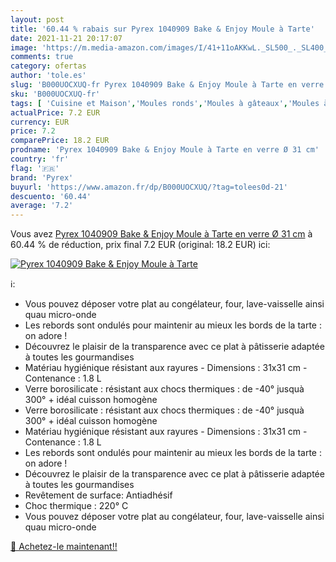 ```yaml
---
layout: post
title: '60.44 % rabais sur Pyrex 1040909 Bake & Enjoy Moule à Tarte'
date: 2021-11-21 20:17:07
image: 'https://m.media-amazon.com/images/I/41+11oAKKwL._SL500_._SL400_.jpg'
comments: true
category: ofertas
author: 'tole.es'
slug: 'B000UOCXUQ-fr Pyrex 1040909 Bake & Enjoy Moule à Tarte en verre Ø 31 cm'
sku: 'B000UOCXUQ-fr'
tags: [ 'Cuisine et Maison','Moules ronds','Moules à gâteaux','Moules à pâtisserie','Pâtisserie','pyrex', ]
actualPrice: 7.2 EUR
currency: EUR
price: 7.2
comparePrice: 18.2 EUR
prodname: 'Pyrex 1040909 Bake & Enjoy Moule à Tarte en verre Ø 31 cm'
country: 'fr'
flag: '🇫🇷'
brand: 'Pyrex'
buyurl: 'https://www.amazon.fr/dp/B000UOCXUQ/?tag=tolees0d-21'
descuento: '60.44'
average: '7.2'
---
```


Vous avez [Pyrex 1040909 Bake & Enjoy Moule à Tarte en verre Ø 31 cm](https://www.amazon.fr/dp/B000UOCXUQ/?tag=tolees0d-21)  à  60.44 % de réduction, prix final  7.2 EUR (original: 18.2 EUR) ici:

[![Pyrex 1040909 Bake & Enjoy Moule à Tarte](https://m.media-amazon.com/images/I/41+11oAKKwL._SL500_._SL400_.jpg)](https://www.amazon.fr/dp/B000UOCXUQ/?tag=tolees0d-21)

ℹ️:

- Vous pouvez déposer votre plat au congélateur, four, lave-vaisselle ainsi quau micro-onde
- Les rebords sont ondulés pour maintenir au mieux les bords de la tarte : on adore !
- Découvrez le plaisir de la transparence avec ce plat à pâtisserie adaptée à toutes les gourmandises
- Matériau hygiénique résistant aux rayures - Dimensions : 31x31 cm - Contenance : 1.8 L
- Verre borosilicate : résistant aux chocs thermiques : de -40° jusquà 300° + idéal cuisson homogène
- Verre borosilicate : résistant aux chocs thermiques : de -40° jusquà 300° + idéal cuisson homogène
- Matériau hygiénique résistant aux rayures - Dimensions : 31x31 cm - Contenance : 1.8 L
- Les rebords sont ondulés pour maintenir au mieux les bords de la tarte : on adore !
- Découvrez le plaisir de la transparence avec ce plat à pâtisserie adaptée à toutes les gourmandises
- Revêtement de surface: Antiadhésif
- Choc thermique : 220° C
- Vous pouvez déposer votre plat au congélateur, four, lave-vaisselle ainsi quau micro-onde

[🛒 Achetez-le maintenant!!](https://www.amazon.fr/dp/B000UOCXUQ/?tag=tolees0d-21)
